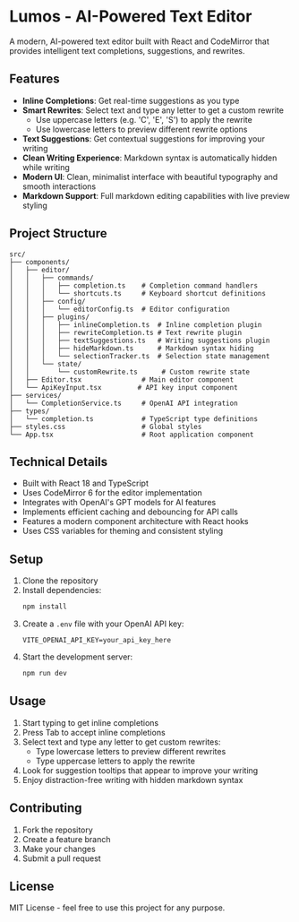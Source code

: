 # Lumos - AI-Powered Text Editor

A modern, AI-powered text editor built with React and CodeMirror that provides intelligent text completions, suggestions, and rewrites.

## Features

- **Inline Completions**: Get real-time suggestions as you type
- **Smart Rewrites**: Select text and type any letter to get a custom rewrite
  - Use uppercase letters (e.g. 'C', 'E', 'S') to apply the rewrite
  - Use lowercase letters to preview different rewrite options
- **Text Suggestions**: Get contextual suggestions for improving your writing
- **Clean Writing Experience**: Markdown syntax is automatically hidden while writing
- **Modern UI**: Clean, minimalist interface with beautiful typography and smooth interactions
- **Markdown Support**: Full markdown editing capabilities with live preview styling

## Project Structure

```
src/
├── components/
│   ├── editor/
│   │   ├── commands/
│   │   │   ├── completion.ts    # Completion command handlers
│   │   │   └── shortcuts.ts     # Keyboard shortcut definitions
│   │   ├── config/
│   │   │   └── editorConfig.ts  # Editor configuration
│   │   ├── plugins/
│   │   │   ├── inlineCompletion.ts  # Inline completion plugin
│   │   │   ├── rewriteCompletion.ts # Text rewrite plugin
│   │   │   ├── textSuggestions.ts   # Writing suggestions plugin
│   │   │   ├── hideMarkdown.ts      # Markdown syntax hiding
│   │   │   └── selectionTracker.ts  # Selection state management
│   │   └── state/
│   │       └── customRewrite.ts      # Custom rewrite state
│   ├── Editor.tsx               # Main editor component
│   └── ApiKeyInput.tsx         # API key input component
├── services/
│   └── CompletionService.ts     # OpenAI API integration
├── types/
│   └── completion.ts            # TypeScript type definitions
├── styles.css                   # Global styles
└── App.tsx                      # Root application component
```

## Technical Details

- Built with React 18 and TypeScript
- Uses CodeMirror 6 for the editor implementation
- Integrates with OpenAI's GPT models for AI features
- Implements efficient caching and debouncing for API calls
- Features a modern component architecture with React hooks
- Uses CSS variables for theming and consistent styling

## Setup

1. Clone the repository
2. Install dependencies:
   ```bash
   npm install
   ```
3. Create a `.env` file with your OpenAI API key:
   ```
   VITE_OPENAI_API_KEY=your_api_key_here
   ```
4. Start the development server:
   ```bash
   npm run dev
   ```

## Usage

1. Start typing to get inline completions
2. Press Tab to accept inline completions
3. Select text and type any letter to get custom rewrites:
   - Type lowercase letters to preview different rewrites
   - Type uppercase letters to apply the rewrite
4. Look for suggestion tooltips that appear to improve your writing
5. Enjoy distraction-free writing with hidden markdown syntax

## Contributing

1. Fork the repository
2. Create a feature branch
3. Make your changes
4. Submit a pull request

## License

MIT License - feel free to use this project for any purpose. 
